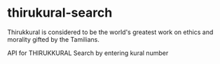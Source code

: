 # thirukural-search

   Thirukkural is considered to be the world's greatest work on ethics and morality gifted by the Tamilians.
   
   
   API for THIRUKKURAL
Search by entering kural number
